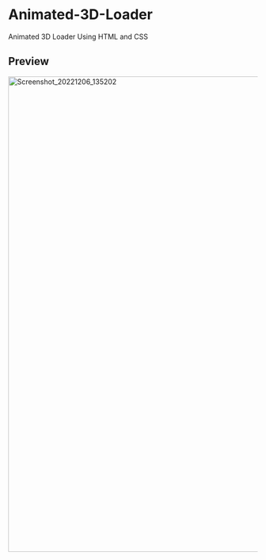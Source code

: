 # Animated-3D-Loader
Animated 3D Loader Using HTML and CSS

## Preview
<img width="959" alt="Screenshot_20221206_135202" src="https://user-images.githubusercontent.com/59678435/205858414-e80f3474-287b-42a2-819a-46d0f80f9f36.png">
